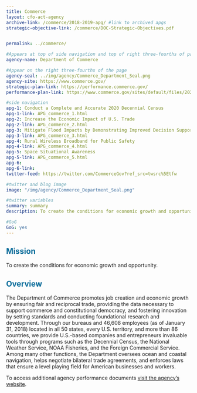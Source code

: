 ```yaml
---
title: Commerce
layout: cfo-act-agency
archive-link: /commerce/2018-2019-apg/ #link to archived apgs
strategic-objective-link: /commerce/DOC-Strategic-Objectives.pdf


permalink: ../commerce/

#Appears at top of side navigation and top of right three-fourths of page
agency-name: Department of Commerce

#Appear on the right three-fourths of the page
agency-seal: ../img/agency/Commerce_Department_Seal.png
agency-site: https://www.commerce.gov/
strategic-plan-link: https://performance.commerce.gov/
performance-plan-link: https://www.commerce.gov/sites/default/files/2020-02/FY19-21_DOC_APPR.pdf

#side navigation
apg-1: Conduct a Complete and Accurate 2020 Decennial Census
apg-1-link: APG_commerce_1.html
apg-2: Increase the Economic Impact of U.S. Trade
apg-2-link: APG_commerce_2.html
apg-3: Mitigate Flood Impacts by Demonstrating Improved Decision Support Services to Emergency Managers
apg-3-link: APG_commerce_3.html
apg-4: Rural Wireless Broadband for Public Safety
apg-4-link: APG_commerce_4.html
apg-5: Space Situational Awareness
apg-5-link: APG_commerce_5.html
apg-6: 
apg-6-link:
twitter-feed: https://twitter.com/CommerceGov?ref_src=twsrc%5Etfw

#twitter and blog image
image: "/img/agency/Commerce_Department_Seal.png"

#twitter variables
summary: summary
description: To create the conditions for economic growth and opportunity by promoting job creation, fair and reciprocal trade, and supporting commerce.

#GoG
GoG: yes
---
```


<div class="usa-grid usa-graphic_list-row">
  <div class="usa-width-one-whole usa-media_block agency-page-section">
    <h2 style="color:#046b99;">Mission</h2>
    <p>To create the conditions for economic growth and opportunity.</p>
  </div>
</div>

<div class="usa-grid usa-graphic_list-row">
  <div class="usa-width-one-whole usa-media_block agency-page-section">
    <h2 style="color:#046b99;">Overview</h2>
    <p>The Department of Commerce promotes job creation and economic growth by ensuring fair and reciprocal trade, providing the data necessary to support commerce and constitutional democracy, and fostering innovation by setting standards and conducting foundational research and development. Through our bureaus and 46,608 employees (as of January 31, 2018) located in all 50 states, every U.S. territory, and more than 86 countries, we provide U.S.-based companies and entrepreneurs invaluable tools through programs such as the Decennial Census, the National Weather Service, NOAA Fisheries, and the Foreign Commercial Service. Among many other functions, the Department oversees ocean and coastal navigation, helps negotiate bilateral trade agreements, and enforces laws that ensure a level playing field for American businesses and workers.</p>
  </div>
</div>

<div class="usa-grid usa-graphic_list-row">
  <div class="usa-width-one-whole usa-media_block">
    <p>To access additional agency performance documents <a href="http://www.osec.doc.gov/bmi/budget/" target="_blank">visit the agency’s website</a>.</p>
  </div>
</div>
